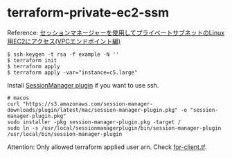 # terraform-private-ec2-ssm

Reference: [セッションマネージャーを使用してプライベートサブネットのLinux用EC2にアクセス(VPCエンドポイント編)](https://dev.classmethod.jp/articles/terraform-session-manager-linux-ec2-vpcendpoint/)

```
$ ssh-keygen -t rsa -f example -N ''
$ terraform init
$ terraform apply
$ terraform apply -var="instance=c5.large"
```

Install [SessionManager plugin](https://docs.aws.amazon.com/ja_jp/systems-manager/latest/userguide/session-manager-working-with-install-plugin.html#install-plugin-verify) if you want to use ssh.

```shell
# macos
curl "https://s3.amazonaws.com/session-manager-downloads/plugin/latest/mac/session-manager-plugin.pkg" -o "session-manager-plugin.pkg"
sudo installer -pkg session-manager-plugin.pkg -target /
sudo ln -s /usr/local/sessionmanagerplugin/bin/session-manager-plugin /usr/local/bin/session-manager-plugin
```

Attention:
Only allowed terraform applied user arn. Check [for-client.tf](./for-client.tf).